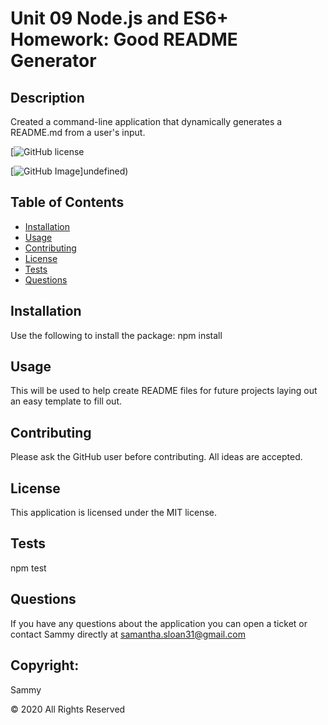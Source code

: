 # Unit 09 Node.js and ES6+ Homework: Good README Generator

  ## Description
  Created a command-line application that dynamically generates a README.md from a user's input.

  [![GitHub license](https://img.shields.io/badge/license-MIT-blue.svgslsloan)

  [![GitHub Image](https://contributors-img.web.app/image?repo=brianlfarmerllc/Good_README_Generator)]undefined)

  ## Table of Contents
  * [Installation](#installation)
  * [Usage](#usage)
  * [Contributing](#contributing)
  * [License](#license)
  * [Tests](#tests)
  * [Questions](#questions)

  ## Installation
  Use the following to install the package: 
  npm install
  
  ## Usage
  This will be used to help create README files for future projects laying out an easy template to fill out. 

  ## Contributing
  Please ask the GitHub user before contributing. All ideas are accepted. 

  ## License
  This application is licensed under the MIT license.
  
  ## Tests
  npm test

  ## Questions
  If you have any questions about the application you can open a ticket or contact Sammy directly at samantha.sloan31@gmail.com

  ## Copyright:

  Sammy

  © 2020 All Rights Reserved
  